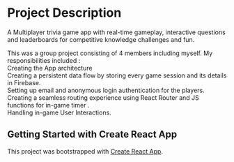 # Project Description 
A Multiplayer trivia game app with real-time gameplay, interactive questions and leaderboards for competitive knowledge challenges and fun. <br />

This was a group project consisting of 4 members including myself. My responsibilities included : <br />
Creating the App architecture <br />
Creating a persistent data flow by storing every game session and its details in Firebase. <br />
Setting up email and anonymous login authentication for the players. <br />
Creating a seamless routing experience using React Router and JS functions for in-game timer . <br />
Handling in-game User Interactions. <br />


## Getting Started with Create React App

This project was bootstrapped with [Create React App](https://github.com/facebook/create-react-app).

